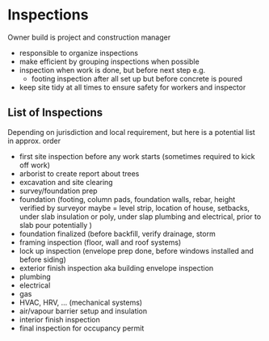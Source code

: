 # Inspections

Owner build is project and construction manager

- responsible to organize inspections
- make efficient by grouping inspections when possible
- inspection when work is done, but before next step e.g.
  - footing inspection after all set up but before concrete is poured
- keep site tidy at all times to ensure safety for workers and inspector


## List of Inspections

Depending on jurisdiction and local requirement, but here is a potential list in
approx. order

- first site inspection before any work starts (sometimes required to kick off work)
- arborist to create report about trees
- excavation and site clearing
- survey/foundation prep
- foundation (footing, column pads, foundation walls, rebar, height verified by 
  surveyor maybe = level strip, location of house, setbacks, under slab
  insulation or poly, under slap plumbing and electrical, prior to slab pour
  potentially )
- foundation finalized (before backfill, verify drainage, storm
- framing inspection (floor, wall and roof systems)
- lock up inspection (envelope prep done, before windows installed and before
  siding) 
- exterior finish inspection aka building envelope inspection
- plumbing
- electrical
- gas
- HVAC, HRV, ... (mechanical systems)
- air/vapour barrier setup and insulation
- interior finish inspection
- final inspection for occupancy permit